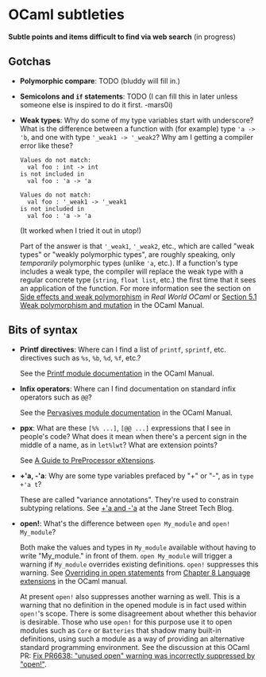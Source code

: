 # OCaml subtleties
**Subtle points and items difficult to find via web search** (in progress)

## Gotchas

* **Polymorphic compare**: TODO (bluddy will fill in.)

* **Semicolons and `if` statements**: TODO (I can fill this
  in later unless someone else is inspired to do it first. -mars0i)

* **Weak types**: Why do some of my type variables start with underscore?
  What is the difference between a function with (for example) type `'a -> 'b`,
  and one with type `'_weak1 -> '_weak2`?  Why am I getting a
  compiler error like these?
  ```
  Values do not match:
    val foo : int -> int
  is not included in
    val foo : 'a -> 'a
  
  Values do not match:
    val foo : '_weak1 -> '_weak1
  is not included in
    val foo : 'a -> 'a
  ```
  (It worked when I tried it out in utop!)

  Part of the answer is that `'_weak1`, `'_weak2`, etc., which are called
  "weak types" or "weakly polymorphic types", are roughly speaking, only *temporarily*
  polymorphic types (unlike `'a`, etc.).  If a function's type includes a weak type,
  the compiler will replace the weak type with a regular concrete type (`string`, 
  `float list`, etc.) the first time that it sees an application of the function.
  For more information see the section on
  [Side effects and weak polymorphism](https://realworldocaml.org/v1/en/html/imperative-programming-1.html#side-effects-and-weak-polymorphism)
  in *Real World OCaml* or
  [Section 5.1 Weak polymorphism and mutation](http://caml.inria.fr/pub/docs/manual-ocaml/polymorphism.html#sec51) 
  in the OCaml Manual.

## Bits of syntax

* **Printf directives**: Where can I find a list of `printf`, `sprintf`,
  etc. directives such as `%s`, `%b`, `%d`, `%f`, etc.?  
  
  See the [Printf
  module documentation](http://caml.inria.fr/pub/docs/manual-ocaml/libref/Printf.html)
  in the OCaml Manual.

* **Infix operators**: Where can I find documentation on standard infix
  operators such as `@@`?
  
  See the [Pervasives module
  documentation](http://caml.inria.fr/pub/docs/manual-ocaml/libref/Pervasives.html)
  in the OCaml Manual.

* **ppx**: What are these `[%% ...]`, `[@@ ...]` expressions that I
  see in people's code?  What does it mean when there's a percent sign in the 
  middle of a name, as in `let%lwt`? What are extension points?
  
  See [A Guide to PreProcessor eXtensions](ppx.md).

* **+'a, -'a**: Why are some type variables prefaced by "+" or "-",
  as in `type +'a t`?
  
  These are called "variance annotations".  They're used to constrain
  subtyping relations.  See [+'a and
  -'a](https://blog.janestreet.com/a-and-a) at the Jane Street Tech
  Blog.

* **open!**: What's the difference between `open My_module` and
  `open! My_module`?
  
  Both make the values and types in `My_module` available without having
  to write "My_module." in front of them.  `open My_module` will trigger
  a warning if `My_module` overrides existing definitions.  `open!` suppresses
  this warning.  See [Overriding in open statements](http://caml.inria.fr/pub/docs/manual-ocaml/extn.html#sec250)
  from [Chapter 8 Language extensions](http://caml.inria.fr/pub/docs/manual-ocaml/extn.html) in
  the OCaml manual.  
  
  At present `open!` also suppresses another warning as well.  This is a warning
  that no definition in the opened module is in fact used within
  `open!`'s scope.  There is some disagreement about whether this behavior
  is desirable.  Those who use `open!` for this purpose use it to open modules
  such as `Core` or `Batteries` that shadow many built-in definitions, using such
  a module as a way of providing an alternative standard programming environment.
  See the discussion at this OCaml PR: [Fix PR6638: "unused open" warning was incorrectly suppressed
  by "open!"](https://github.com/ocaml/ocaml/pull/1110).
